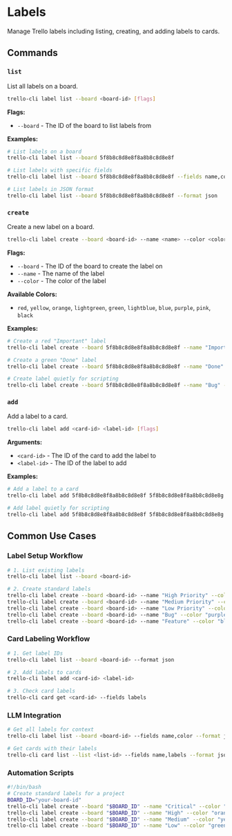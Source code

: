 # Labels

Manage Trello labels including listing, creating, and adding labels to cards.

## Commands

### `list`
List all labels on a board.

```bash
trello-cli label list --board <board-id> [flags]
```

**Flags:**
- `--board` - The ID of the board to list labels from

**Examples:**
```bash
# List labels on a board
trello-cli label list --board 5f8b8c8d8e8f8a8b8c8d8e8f

# List labels with specific fields
trello-cli label list --board 5f8b8c8d8e8f8a8b8c8d8e8f --fields name,color

# List labels in JSON format
trello-cli label list --board 5f8b8c8d8e8f8a8b8c8d8e8f --format json
```

### `create`
Create a new label on a board.

```bash
trello-cli label create --board <board-id> --name <name> --color <color> [flags]
```

**Flags:**
- `--board` - The ID of the board to create the label on
- `--name` - The name of the label
- `--color` - The color of the label

**Available Colors:**
- `red`, `yellow`, `orange`, `lightgreen`, `green`, `lightblue`, `blue`, `purple`, `pink`, `black`

**Examples:**
```bash
# Create a red "Important" label
trello-cli label create --board 5f8b8c8d8e8f8a8b8c8d8e8f --name "Important" --color "red"

# Create a green "Done" label
trello-cli label create --board 5f8b8c8d8e8f8a8b8c8d8e8f --name "Done" --color "green"

# Create label quietly for scripting
trello-cli label create --board 5f8b8c8d8e8f8a8b8c8d8e8f --name "Bug" --color "red" --quiet
```

### `add`
Add a label to a card.

```bash
trello-cli label add <card-id> <label-id> [flags]
```

**Arguments:**
- `<card-id>` - The ID of the card to add the label to
- `<label-id>` - The ID of the label to add

**Examples:**
```bash
# Add a label to a card
trello-cli label add 5f8b8c8d8e8f8a8b8c8d8e8f 5f8b8c8d8e8f8a8b8c8d8e8g

# Add label quietly for scripting
trello-cli label add 5f8b8c8d8e8f8a8b8c8d8e8f 5f8b8c8d8e8f8a8b8c8d8e8g --quiet
```

## Common Use Cases

### Label Setup Workflow
```bash
# 1. List existing labels
trello-cli label list --board <board-id>

# 2. Create standard labels
trello-cli label create --board <board-id> --name "High Priority" --color "red"
trello-cli label create --board <board-id> --name "Medium Priority" --color "yellow"
trello-cli label create --board <board-id> --name "Low Priority" --color "green"
trello-cli label create --board <board-id> --name "Bug" --color "purple"
trello-cli label create --board <board-id> --name "Feature" --color "blue"
```

### Card Labeling Workflow
```bash
# 1. Get label IDs
trello-cli label list --board <board-id> --format json

# 2. Add labels to cards
trello-cli label add <card-id> <label-id>

# 3. Check card labels
trello-cli card get <card-id> --fields labels
```

### LLM Integration
```bash
# Get all labels for context
trello-cli label list --board <board-id> --fields name,color --format json

# Get cards with their labels
trello-cli card list --list <list-id> --fields name,labels --format json
```

### Automation Scripts
```bash
#!/bin/bash
# Create standard labels for a project
BOARD_ID="your-board-id"
trello-cli label create --board "$BOARD_ID" --name "Critical" --color "red" --quiet
trello-cli label create --board "$BOARD_ID" --name "High" --color "orange" --quiet
trello-cli label create --board "$BOARD_ID" --name "Medium" --color "yellow" --quiet
trello-cli label create --board "$BOARD_ID" --name "Low" --color "green" --quiet
```

